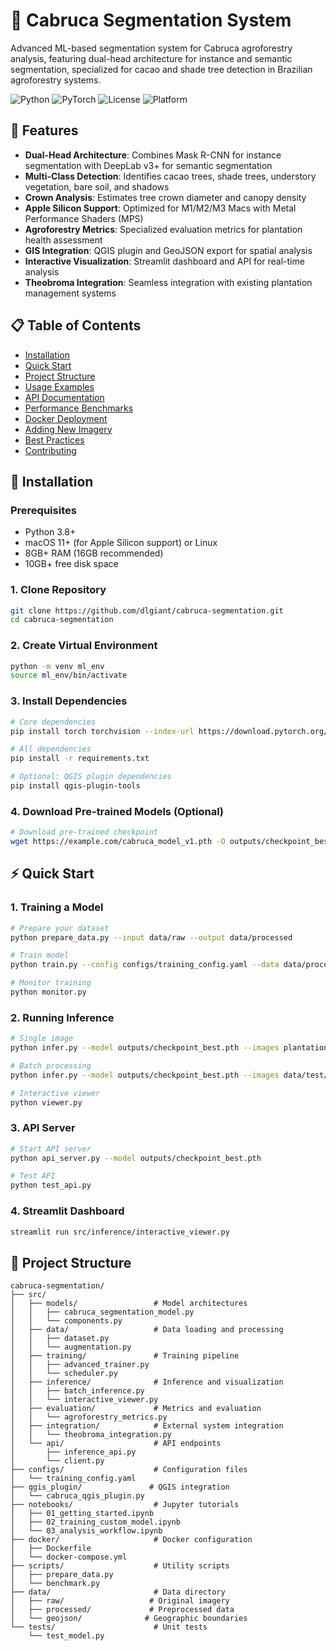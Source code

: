 # 🌳 Cabruca Segmentation System

Advanced ML-based segmentation system for Cabruca agroforestry analysis, featuring dual-head architecture for instance and semantic segmentation, specialized for cacao and shade tree detection in Brazilian agroforestry systems.

![Python](https://img.shields.io/badge/python-3.8%2B-blue)
![PyTorch](https://img.shields.io/badge/PyTorch-2.0%2B-red)
![License](https://img.shields.io/badge/license-MIT-green)
![Platform](https://img.shields.io/badge/platform-macOS%20%7C%20Linux-lightgrey)

## 🎯 Features

- **Dual-Head Architecture**: Combines Mask R-CNN for instance segmentation with DeepLab v3+ for semantic segmentation
- **Multi-Class Detection**: Identifies cacao trees, shade trees, understory vegetation, bare soil, and shadows
- **Crown Analysis**: Estimates tree crown diameter and canopy density
- **Apple Silicon Support**: Optimized for M1/M2/M3 Macs with Metal Performance Shaders (MPS)
- **Agroforestry Metrics**: Specialized evaluation metrics for plantation health assessment
- **GIS Integration**: QGIS plugin and GeoJSON export for spatial analysis
- **Interactive Visualization**: Streamlit dashboard and API for real-time analysis
- **Theobroma Integration**: Seamless integration with existing plantation management systems

## 📋 Table of Contents

- [Installation](#-installation)
- [Quick Start](#-quick-start)
- [Project Structure](#-project-structure)
- [Usage Examples](#-usage-examples)
- [API Documentation](#-api-documentation)
- [Performance Benchmarks](#-performance-benchmarks)
- [Docker Deployment](#-docker-deployment)
- [Adding New Imagery](#-adding-new-imagery-sources)
- [Best Practices](#-best-practices)
- [Contributing](#-contributing)

## 🚀 Installation

### Prerequisites

- Python 3.8+
- macOS 11+ (for Apple Silicon support) or Linux
- 8GB+ RAM (16GB recommended)
- 10GB+ free disk space

### 1. Clone Repository

```bash
git clone https://github.com/dlgiant/cabruca-segmentation.git
cd cabruca-segmentation
```

### 2. Create Virtual Environment

```bash
python -m venv ml_env
source ml_env/bin/activate
```

### 3. Install Dependencies

```bash
# Core dependencies
pip install torch torchvision --index-url https://download.pytorch.org/whl/cpu

# All dependencies
pip install -r requirements.txt

# Optional: QGIS plugin dependencies
pip install qgis-plugin-tools
```

### 4. Download Pre-trained Models (Optional)

```bash
# Download pre-trained checkpoint
wget https://example.com/cabruca_model_v1.pth -O outputs/checkpoint_best.pth
```

## ⚡ Quick Start

### 1. Training a Model

```bash
# Prepare your dataset
python prepare_data.py --input data/raw --output data/processed

# Train model
python train.py --config configs/training_config.yaml --data data/processed

# Monitor training
python monitor.py
```

### 2. Running Inference

```bash
# Single image
python infer.py --model outputs/checkpoint_best.pth --images plantation.tif --visualize

# Batch processing
python infer.py --model outputs/checkpoint_best.pth --images data/test/ --export-geojson

# Interactive viewer
python viewer.py
```

### 3. API Server

```bash
# Start API server
python api_server.py --model outputs/checkpoint_best.pth

# Test API
python test_api.py
```

### 4. Streamlit Dashboard

```bash
streamlit run src/inference/interactive_viewer.py
```

## 📁 Project Structure

```
cabruca-segmentation/
├── src/
│   ├── models/                 # Model architectures
│   │   ├── cabruca_segmentation_model.py
│   │   └── components.py
│   ├── data/                   # Data loading and processing
│   │   ├── dataset.py
│   │   └── augmentation.py
│   ├── training/               # Training pipeline
│   │   ├── advanced_trainer.py
│   │   └── scheduler.py
│   ├── inference/              # Inference and visualization
│   │   ├── batch_inference.py
│   │   └── interactive_viewer.py
│   ├── evaluation/             # Metrics and evaluation
│   │   └── agroforestry_metrics.py
│   ├── integration/            # External system integration
│   │   └── theobroma_integration.py
│   └── api/                    # API endpoints
│       ├── inference_api.py
│       └── client.py
├── configs/                    # Configuration files
│   └── training_config.yaml
├── qgis_plugin/               # QGIS integration
│   └── cabruca_qgis_plugin.py
├── notebooks/                  # Jupyter tutorials
│   ├── 01_getting_started.ipynb
│   ├── 02_training_custom_model.ipynb
│   └── 03_analysis_workflow.ipynb
├── docker/                     # Docker configuration
│   ├── Dockerfile
│   └── docker-compose.yml
├── scripts/                    # Utility scripts
│   ├── prepare_data.py
│   └── benchmark.py
├── data/                       # Data directory
│   ├── raw/                   # Original imagery
│   ├── processed/             # Preprocessed data
│   └── geojson/              # Geographic boundaries
└── tests/                      # Unit tests
    └── test_model.py
